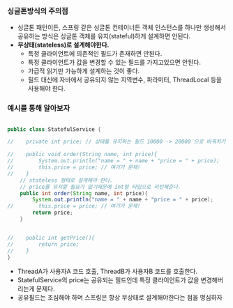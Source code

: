 ### 싱글톤방식의 주의점
* 싱글톤 패턴이든, 스프링 같은 싱글톤 컨테이너든 객체 인스턴스를 하나만 생성해서 공유하는 방식은 싱글톤 객체를 유지(stateful)하게 설계하면 안된다.
* <b>무상태(stateless)로 설계해야한다.</b>
  * 특정 클라이언트에 의존적인 필드가 존재하면 안된다.
  * 특정 클라이언트가 값을 변경할 수 있는 필드를 가지고있으면 안된다.
  * 가급적 읽기만 가능하게 설계하는 것이 좋다.
  * 필드 대신에 자바에서 공유되지 않는 지역변수, 파라미터, ThreadLocal 등을 사용해야 한다.

### 예시를 통해 알아보자
``` java

public class StatefulService {

//    private int price; // 상태를 유지하는 필드 10000 -> 20000 으로 바꿔치기

//    public void order(String name, int price){
//        System.out.println("name = " + name + "price = " + price);
//        this.price = price; // 여기가 문제!
//    }
    // stateless 형태로 설계해야 한다.
    // price를 유지할 필요가 없기때문에 int형 타입으로 리턴해준다.
    public int order(String name, int price){
        System.out.println("name = " + name + "price = " + price);
//        this.price = price; // 여기가 문제!
        return price;
    }


//    public int getPrice(){
//        return price;
//    }
}

```


* ThreadA가 사용자A 코드 호출, ThreadB가 사용자B 코드를 호출한다.
* StatefulService의 price는 공유되는 필드인데 특정 클라이언트가 값을 변경해버리는게 문제다.
* 공유필드는 조심해야 하며 스프링은 항상 무상태로 설계해야한다는 점을 명심하자
